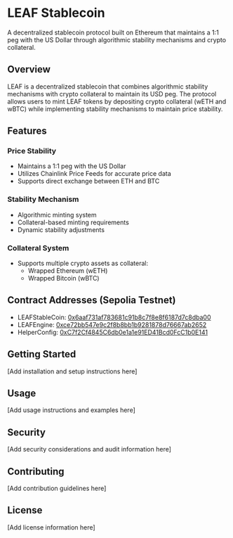 # LEAF Stablecoin

A decentralized stablecoin protocol built on Ethereum that maintains a 1:1 peg with the US Dollar through algorithmic stability mechanisms and crypto collateral.

## Overview

LEAF is a decentralized stablecoin that combines algorithmic stability mechanisms with crypto collateral to maintain its USD peg. The protocol allows users to mint LEAF tokens by depositing crypto collateral (wETH and wBTC) while implementing stability mechanisms to maintain price stability.

## Features

### Price Stability
- Maintains a 1:1 peg with the US Dollar
- Utilizes Chainlink Price Feeds for accurate price data
- Supports direct exchange between ETH and BTC

### Stability Mechanism
- Algorithmic minting system
- Collateral-based minting requirements
- Dynamic stability adjustments

### Collateral System
- Supports multiple crypto assets as collateral:
  - Wrapped Ethereum (wETH)
  - Wrapped Bitcoin (wBTC)

## Contract Addresses (Sepolia Testnet)

- LEAFStableCoin: [0x6aaf731af783681c91b8c7f8e8f6187d7c8dba00](https://sepolia.etherscan.io/address/0x6aaf731af783681c91b8c7f8e8f6187d7c8dba00)
- LEAFEngine: [0xce72bb547e9c2f8b8bb1b9281878d76667ab2652](https://sepolia.etherscan.io/address/0xce72bb547e9c2f8b8bb1b9281878d76667ab2652)
- HelperConfig: [0xC7f2Cf4845C6db0e1a1e91ED41Bcd0FcC1b0E141](https://sepolia.etherscan.io/address/0xC7f2Cf4845C6db0e1a1e91ED41Bcd0FcC1b0E141)

## Getting Started

[Add installation and setup instructions here]

## Usage

[Add usage instructions and examples here]

## Security

[Add security considerations and audit information here]

## Contributing

[Add contribution guidelines here]

## License

[Add license information here]

